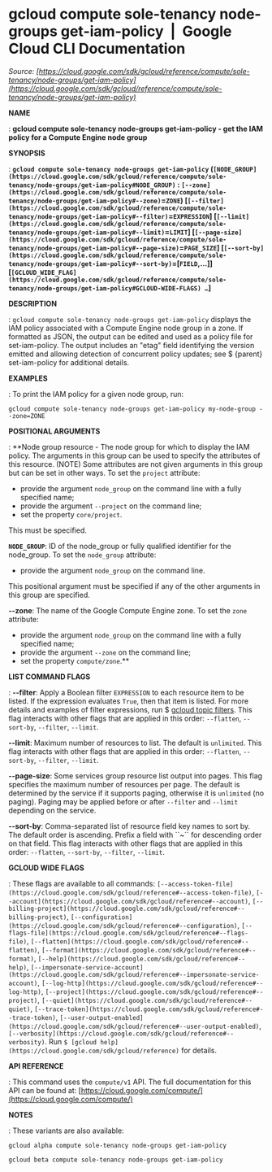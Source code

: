 # gcloud compute sole-tenancy node-groups get-iam-policy  |  Google Cloud CLI Documentation

*Source: [https://cloud.google.com/sdk/gcloud/reference/compute/sole-tenancy/node-groups/get-iam-policy](https://cloud.google.com/sdk/gcloud/reference/compute/sole-tenancy/node-groups/get-iam-policy)*

**NAME**

: **gcloud compute sole-tenancy node-groups get-iam-policy - get the IAM policy for a Compute Engine node group**

**SYNOPSIS**

: **`gcloud compute sole-tenancy node-groups get-iam-policy` (`[NODE_GROUP](https://cloud.google.com/sdk/gcloud/reference/compute/sole-tenancy/node-groups/get-iam-policy#NODE_GROUP)` : `[--zone](https://cloud.google.com/sdk/gcloud/reference/compute/sole-tenancy/node-groups/get-iam-policy#--zone)`=`ZONE`) [`[--filter](https://cloud.google.com/sdk/gcloud/reference/compute/sole-tenancy/node-groups/get-iam-policy#--filter)`=`EXPRESSION`] [`[--limit](https://cloud.google.com/sdk/gcloud/reference/compute/sole-tenancy/node-groups/get-iam-policy#--limit)`=`LIMIT`] [`[--page-size](https://cloud.google.com/sdk/gcloud/reference/compute/sole-tenancy/node-groups/get-iam-policy#--page-size)`=`PAGE_SIZE`] [`[--sort-by](https://cloud.google.com/sdk/gcloud/reference/compute/sole-tenancy/node-groups/get-iam-policy#--sort-by)`=[`FIELD`,…]] [`[GCLOUD_WIDE_FLAG](https://cloud.google.com/sdk/gcloud/reference/compute/sole-tenancy/node-groups/get-iam-policy#GCLOUD-WIDE-FLAGS) …`]**

**DESCRIPTION**

: `gcloud compute sole-tenancy node-groups get-iam-policy` displays the
IAM policy associated with a Compute Engine node group in a zone. If formatted
as JSON, the output can be edited and used as a policy file for set-iam-policy.
The output includes an "etag" field identifying the version emitted and allowing
detection of concurrent policy updates; see $ {parent} set-iam-policy for
additional details.

**EXAMPLES**

: To print the IAM policy for a given node group, run:

```
gcloud compute sole-tenancy node-groups get-iam-policy my-node-group --zone=ZONE
```

**POSITIONAL ARGUMENTS**

: **Node group resource - The node group for which to display the IAM policy. The
arguments in this group can be used to specify the attributes of this resource.
(NOTE) Some attributes are not given arguments in this group but can be set in
other ways.
To set the `project` attribute:

- provide the argument `node_group` on the command line with a fully
specified name;
- provide the argument `--project` on the command line;
- set the property `core/project`.

This must be specified.

**`NODE_GROUP`**:
ID of the node_group or fully qualified identifier for the node_group.
To set the `node_group` attribute:

- provide the argument `node_group` on the command line.

This positional argument must be specified if any of the other arguments in this
group are specified.

**--zone**:
The name of the Google Compute Engine zone.
To set the `zone` attribute:

- provide the argument `node_group` on the command line with a fully
specified name;
- provide the argument `--zone` on the command line;
- set the property `compute/zone`.**

**LIST COMMAND FLAGS**

: **--filter**:
Apply a Boolean filter `EXPRESSION` to each resource item
to be listed. If the expression evaluates `True`, then that item is
listed. For more details and examples of filter expressions, run $ [gcloud topic filters](https://cloud.google.com/sdk/gcloud/reference/topic/filters). This flag
interacts with other flags that are applied in this order:
`--flatten`, `--sort-by`, `--filter`,
`--limit`.

**--limit**:
Maximum number of resources to list. The default is `unlimited`. This
flag interacts with other flags that are applied in this order:
`--flatten`, `--sort-by`, `--filter`,
`--limit`.

**--page-size**:
Some services group resource list output into pages. This flag specifies the
maximum number of resources per page. The default is determined by the service
if it supports paging, otherwise it is `unlimited` (no paging).
Paging may be applied before or after `--filter` and
`--limit` depending on the service.

**--sort-by**:
Comma-separated list of resource field key names to sort by. The default order
is ascending. Prefix a field with ``~´´ for descending order on that
field. This flag interacts with other flags that are applied in this order:
`--flatten`, `--sort-by`, `--filter`,
`--limit`.

**GCLOUD WIDE FLAGS**

: These flags are available to all commands: `[--access-token-file](https://cloud.google.com/sdk/gcloud/reference#--access-token-file)`,
`[--account](https://cloud.google.com/sdk/gcloud/reference#--account)`, `[--billing-project](https://cloud.google.com/sdk/gcloud/reference#--billing-project)`,
`[--configuration](https://cloud.google.com/sdk/gcloud/reference#--configuration)`,
`[--flags-file](https://cloud.google.com/sdk/gcloud/reference#--flags-file)`,
`[--flatten](https://cloud.google.com/sdk/gcloud/reference#--flatten)`, `[--format](https://cloud.google.com/sdk/gcloud/reference#--format)`, `[--help](https://cloud.google.com/sdk/gcloud/reference#--help)`, `[--impersonate-service-account](https://cloud.google.com/sdk/gcloud/reference#--impersonate-service-account)`,
`[--log-http](https://cloud.google.com/sdk/gcloud/reference#--log-http)`,
`[--project](https://cloud.google.com/sdk/gcloud/reference#--project)`, `[--quiet](https://cloud.google.com/sdk/gcloud/reference#--quiet)`, `[--trace-token](https://cloud.google.com/sdk/gcloud/reference#--trace-token)`, `[--user-output-enabled](https://cloud.google.com/sdk/gcloud/reference#--user-output-enabled)`,
`[--verbosity](https://cloud.google.com/sdk/gcloud/reference#--verbosity)`.
Run `$ [gcloud help](https://cloud.google.com/sdk/gcloud/reference)` for details.

**API REFERENCE**

: This command uses the `compute/v1` API. The full documentation for
this API can be found at: [https://cloud.google.com/compute/](https://cloud.google.com/compute/)

**NOTES**

: These variants are also available:

```
gcloud alpha compute sole-tenancy node-groups get-iam-policy
```

```
gcloud beta compute sole-tenancy node-groups get-iam-policy
```